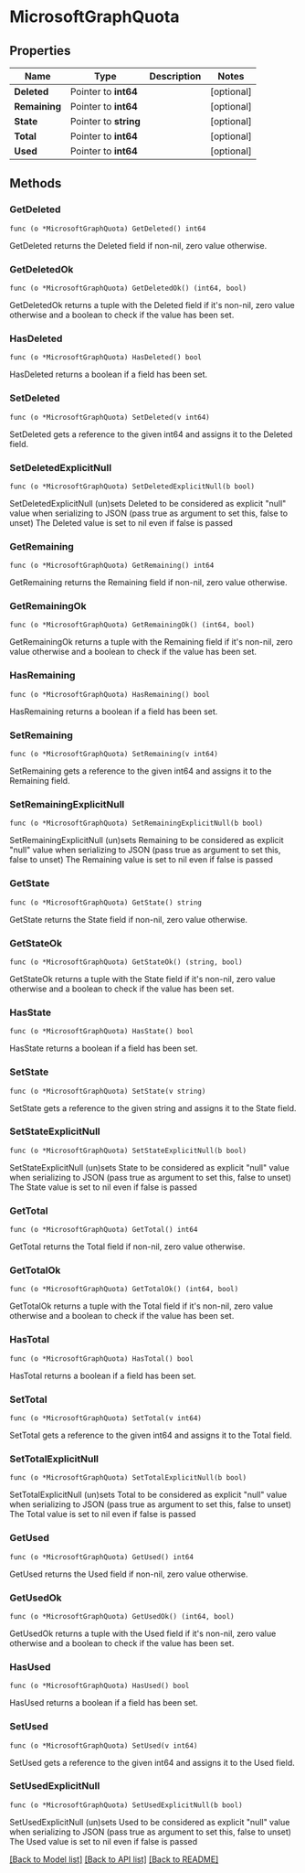 # MicrosoftGraphQuota

## Properties

Name | Type | Description | Notes
------------ | ------------- | ------------- | -------------
**Deleted** | Pointer to **int64** |  | [optional] 
**Remaining** | Pointer to **int64** |  | [optional] 
**State** | Pointer to **string** |  | [optional] 
**Total** | Pointer to **int64** |  | [optional] 
**Used** | Pointer to **int64** |  | [optional] 

## Methods

### GetDeleted

`func (o *MicrosoftGraphQuota) GetDeleted() int64`

GetDeleted returns the Deleted field if non-nil, zero value otherwise.

### GetDeletedOk

`func (o *MicrosoftGraphQuota) GetDeletedOk() (int64, bool)`

GetDeletedOk returns a tuple with the Deleted field if it's non-nil, zero value otherwise
and a boolean to check if the value has been set.

### HasDeleted

`func (o *MicrosoftGraphQuota) HasDeleted() bool`

HasDeleted returns a boolean if a field has been set.

### SetDeleted

`func (o *MicrosoftGraphQuota) SetDeleted(v int64)`

SetDeleted gets a reference to the given int64 and assigns it to the Deleted field.

### SetDeletedExplicitNull

`func (o *MicrosoftGraphQuota) SetDeletedExplicitNull(b bool)`

SetDeletedExplicitNull (un)sets Deleted to be considered as explicit "null" value
when serializing to JSON (pass true as argument to set this, false to unset)
The Deleted value is set to nil even if false is passed
### GetRemaining

`func (o *MicrosoftGraphQuota) GetRemaining() int64`

GetRemaining returns the Remaining field if non-nil, zero value otherwise.

### GetRemainingOk

`func (o *MicrosoftGraphQuota) GetRemainingOk() (int64, bool)`

GetRemainingOk returns a tuple with the Remaining field if it's non-nil, zero value otherwise
and a boolean to check if the value has been set.

### HasRemaining

`func (o *MicrosoftGraphQuota) HasRemaining() bool`

HasRemaining returns a boolean if a field has been set.

### SetRemaining

`func (o *MicrosoftGraphQuota) SetRemaining(v int64)`

SetRemaining gets a reference to the given int64 and assigns it to the Remaining field.

### SetRemainingExplicitNull

`func (o *MicrosoftGraphQuota) SetRemainingExplicitNull(b bool)`

SetRemainingExplicitNull (un)sets Remaining to be considered as explicit "null" value
when serializing to JSON (pass true as argument to set this, false to unset)
The Remaining value is set to nil even if false is passed
### GetState

`func (o *MicrosoftGraphQuota) GetState() string`

GetState returns the State field if non-nil, zero value otherwise.

### GetStateOk

`func (o *MicrosoftGraphQuota) GetStateOk() (string, bool)`

GetStateOk returns a tuple with the State field if it's non-nil, zero value otherwise
and a boolean to check if the value has been set.

### HasState

`func (o *MicrosoftGraphQuota) HasState() bool`

HasState returns a boolean if a field has been set.

### SetState

`func (o *MicrosoftGraphQuota) SetState(v string)`

SetState gets a reference to the given string and assigns it to the State field.

### SetStateExplicitNull

`func (o *MicrosoftGraphQuota) SetStateExplicitNull(b bool)`

SetStateExplicitNull (un)sets State to be considered as explicit "null" value
when serializing to JSON (pass true as argument to set this, false to unset)
The State value is set to nil even if false is passed
### GetTotal

`func (o *MicrosoftGraphQuota) GetTotal() int64`

GetTotal returns the Total field if non-nil, zero value otherwise.

### GetTotalOk

`func (o *MicrosoftGraphQuota) GetTotalOk() (int64, bool)`

GetTotalOk returns a tuple with the Total field if it's non-nil, zero value otherwise
and a boolean to check if the value has been set.

### HasTotal

`func (o *MicrosoftGraphQuota) HasTotal() bool`

HasTotal returns a boolean if a field has been set.

### SetTotal

`func (o *MicrosoftGraphQuota) SetTotal(v int64)`

SetTotal gets a reference to the given int64 and assigns it to the Total field.

### SetTotalExplicitNull

`func (o *MicrosoftGraphQuota) SetTotalExplicitNull(b bool)`

SetTotalExplicitNull (un)sets Total to be considered as explicit "null" value
when serializing to JSON (pass true as argument to set this, false to unset)
The Total value is set to nil even if false is passed
### GetUsed

`func (o *MicrosoftGraphQuota) GetUsed() int64`

GetUsed returns the Used field if non-nil, zero value otherwise.

### GetUsedOk

`func (o *MicrosoftGraphQuota) GetUsedOk() (int64, bool)`

GetUsedOk returns a tuple with the Used field if it's non-nil, zero value otherwise
and a boolean to check if the value has been set.

### HasUsed

`func (o *MicrosoftGraphQuota) HasUsed() bool`

HasUsed returns a boolean if a field has been set.

### SetUsed

`func (o *MicrosoftGraphQuota) SetUsed(v int64)`

SetUsed gets a reference to the given int64 and assigns it to the Used field.

### SetUsedExplicitNull

`func (o *MicrosoftGraphQuota) SetUsedExplicitNull(b bool)`

SetUsedExplicitNull (un)sets Used to be considered as explicit "null" value
when serializing to JSON (pass true as argument to set this, false to unset)
The Used value is set to nil even if false is passed

[[Back to Model list]](../README.md#documentation-for-models) [[Back to API list]](../README.md#documentation-for-api-endpoints) [[Back to README]](../README.md)


